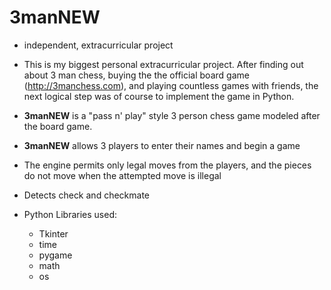 # 3manNEW

* independent, extracurricular project

- This is my biggest personal extracurricular project. After finding out about 3 man chess, buying the the official board game (http://3manchess.com), and playing countless games with friends, the next logical step was of course to implement the game in Python. 


- **3manNEW** is a "pass n' play" style 3 person chess game modeled after the board game.
- **3manNEW** allows 3 players to enter their names and begin a game
- The engine permits only legal moves from the players, and the pieces do not move when the attempted move is illegal
- Detects check and checkmate
- Python Libraries used:
  - Tkinter
  - time
  - pygame
  - math
  - os

